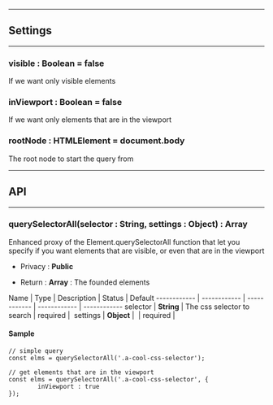 
-----------------------------
## Settings
-----------------------------

### visible : Boolean = false
If we want only visible elements

### inViewport : Boolean = false
If we want only elements that are in the viewport

### rootNode : HTMLElement = document.body
The root node to start the query from


-----------------------------
## API
-----------------------------

### querySelectorAll(selector : String, settings : Object) : Array<HTMLElement>
Enhanced proxy of the Element.querySelectorAll function that let you specify
if you want elements that are visible, or even that are in the viewport

- Privacy : **Public**

- Return : **Array<HTMLElement>** : The founded elements

Name | Type | Description | Status | Default
------------ | ------------ | ------------ | ------------ | ------------
selector | **String** | The css selector to search | required | 
settings | **Object** |  | required | 


#### Sample
```language-undefined
// simple query
const elms = querySelectorAll('.a-cool-css-selector');

// get elements that are in the viewport
const elms = querySelectorAll('.a-cool-css-selector', {
		inViewport : true
});

```


